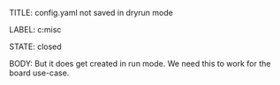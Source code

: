 TITLE:
config.yaml not saved in dryrun mode

LABEL:
c:misc

STATE:
closed

BODY:
But it does get created in run mode. We need this to work for the board use-case.

